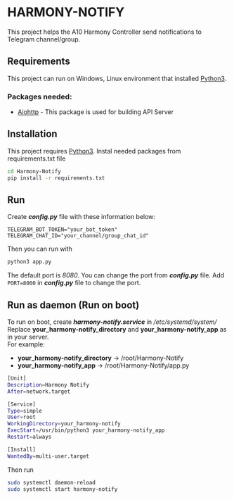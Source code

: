 # HARMONY-NOTIFY
This project helps the A10 Harmony Controller send notifications to Telegram channel/group.
## Requirements
This project can run on Windows, Linux environment that installed [ Python3](https://www.python.org/downloads/).
### Packages needed:
- [Aiohttp](https://docs.aiohttp.org/en/stable/) - This package is used for building API Server
## Installation
This project requires [Python3](https://www.python.org/downloads/).
Instal needed packages from requirements.txt file
```sh
cd Harmony-Notify
pip install -r requirements.txt
```
## Run
Create ***config.py*** file with these information below:
```
TELEGRAM_BOT_TOKEN="your_bot_token"
TELEGRAM_CHAT_ID="your_channel/group_chat_id"
```

Then you can run with
```sh
python3 app.py
```
The default port is *8080*. You can change the port from ***config.py*** file. Add ```PORT=8000``` in ***config.py*** file to change the port.

## Run as daemon (Run on boot)

To run on boot, create ***harmony-notify.service*** in */etc/systemd/system/*
Replace **your_harmony-notify_directory** and **your_harmony-notify_app** as in your server.\
For example:
* **your_harmony-notify_directory** -> /root/Harmony-Notify
* **your_harmony-notify_app** -> /root/Harmony-Notify/app.py
```sh
[Unit]
Description=Harmony Notify
After=network.target

[Service]
Type=simple
User=root
WorkingDirectory=your_harmony-notify
ExecStart=/usr/bin/python3 your_harmony-notify_app
Restart=always

[Install]
WantedBy=multi-user.target
```
Then run
```sh
sudo systemctl daemon-reload
sudo systemctl start harmony-notify
```